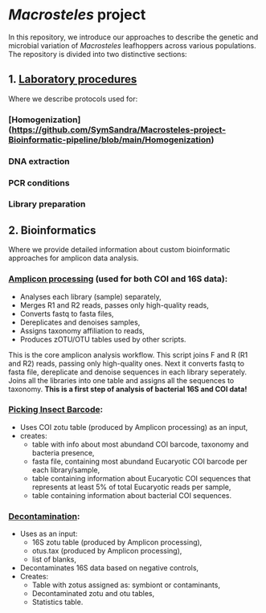 # _Macrosteles_ project
In this repository, we introduce our approaches to describe the genetic and microbial variation of _Macrosteles_ leafhoppers across various populations. 
The repository is divided into two distinctive sections:
## 1. [Laboratory procedures](https://github.com/SymSandra/Macrosteles-project-Bioinformatic-pipeline/blob/main/Laboratory%20procedures)
Where we describe protocols used for:
### [Homogenization] (https://github.com/SymSandra/Macrosteles-project-Bioinformatic-pipeline/blob/main/Homogenization)
### DNA extraction
### PCR conditions
### Library preparation
## 2. Bioinformatics
Where we provide detailed information about custom bioinformatic approaches for amplicon data analysis.
### [Amplicon processing](https://github.com/SymSandra/Macrosteles-project-Bioinformatic-pipeline/blob/main/Amplicon%20processing) (used for both COI and 16S data):
- Analyses each library (sample) separately,
- Merges R1 and R2 reads, passes only high-quality reads,
- Converts fastq to fasta files,
- Dereplicates and denoises samples,
- Assigns taxonomy affiliation to reads,
- Produces zOTU/OTU tables used by other scripts.

This is the core amplicon analysis workflow. 
This script joins F and R (R1 and R2) reads, passing only high-quality ones. 
Next it converts fastq to fasta file, dereplicate and denoise sequences in each library seperately.
Joins all the libraries into one table and assigns all the sequences to taxonomy.
**This is a first step of analysis of bacterial 16S and COI data!**


### [Picking Insect Barcode](https://github.com/SymSandra/Macrosteles-project-Bioinformatic-pipeline/blob/main/Picking%20Insect%20Barcode):
- Uses COI zotu table (produced by Amplicon processing) as an input,
- creates:
  - table with info about most abundand COI barcode, taxonomy and bacteria presence,
  - fasta file, containing most abundand Eucaryotic COI barcode per each library/sample,
  - table containing information about Eucaryotic COI sequences that represents at least 5% of total Eucaryotic reads per sample,
  - table containing information about bacterial COI sequences.  

### [Decontamination](https://github.com/SymSandra/Macrosteles-project-Bioinformatic-pipeline/blob/main/Decontamination):
- Uses as an input:
  - 16S zotu table (produced by Amplicon processing),
  - otus.tax (produced by Amplicon processing),
  - list of blanks,
- Decontaminates 16S data based on negative controls,
- Creates:
  - Table with zotus assigned as: symbiont or contaminants,
  - Decontaminated zotu and otu tables,
  - Statistics table.
